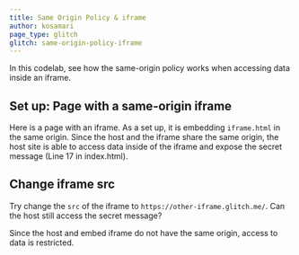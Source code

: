 ```yaml
---
title: Same Origin Policy & iframe
author: kosamari
page_type: glitch
glitch: same-origin-policy-iframe
---
```


In this codelab, see how the same-origin policy works when accessing data inside an iframe.

## Set up: Page with a same-origin iframe
Here is a page with an iframe. As a set up, it is embedding `iframe.html` in the same origin. 
Since the host and the iframe share the same origin, the host site is able to access data inside of the iframe and expose the secret message (Line 17 in index.html).

## Change iframe src
Try change the `src` of the iframe to `https://other-iframe.glitch.me/`.
Can the host still access the secret message? 

Since the host and embed iframe do not have the same origin, access to data is restricted. 